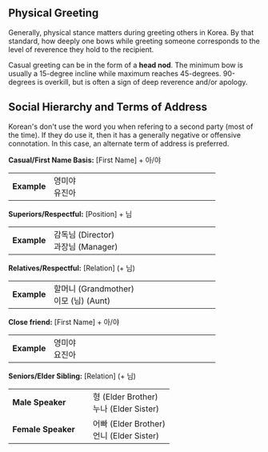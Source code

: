 
## Physical Greeting

Generally, physical stance matters during greeting others in Korea. By that standard, how deeply one bows while greeting someone corresponds to the level of reverence they hold to the recipient.

Casual greeting can be in the form of a **head nod**. The minimum bow is usually a 15-degree incline while maximum reaches 45-degrees. 90-degrees is overkill, but is often a sign of deep reverence and/or apology.

## Social Hierarchy and Terms of Address

Korean's don't use the word you when refering to a second party (most of the time). If they do use it, then it has a generally negative or offensive connotation. In this case, an alternate term of address is preferred.

**Casual/First Name Basis:** [First Name] + 아/야  
<table width="100%">
    <tr style ='border: 1px'>
        <td width="20%" style ='border: 0px'> <b>Example</b> </td>
        <td width="80%" style ='border: 0px'> 영미야 <br> 유진아</td>
    </tr>
</table>

**Superiors/Respectful:** [Position] + 님
<table width="100%">
    <tr style ='border: 1px'>
        <td width="20%" style ='border: 0px'> <b>Example</b> </td>
        <td width="80%" style ='border: 0px'> 감독님 (Director) <br> 과장님 (Manager)</td>
    </tr>
</table>

**Relatives/Respectful:** [Relation] (+ 님)
<table width="100%">
    <tr style ='border: 1px'>
        <td width="20%" style ='border: 0px'> <b>Example</b> </td>
        <td width="80%" style ='border: 0px'> 할머니 (Grandmother) <br> 이모 (님) (Aunt)</td>
    </tr>
</table>

**Close friend:** [First Name] + 아/야
<table width="100%">
    <tr style ='border: 1px'>
        <td width="20%" style ='border: 0px'> <b>Example</b> </td>
        <td width="80%" style ='border: 0px'> 영미야 <br> 요진아 </td>
    </tr>
</table>

**Seniors/Elder Sibling:** [Relation] (+ 님)
<table width="100%">
    <tr style ='border: 1px'>
        <td width="50%" style ='border: 0px'> <b>Male Speaker</b> </td>
        <td width="50%" style ='border: 0px'> 형 (Elder Brother) <br> 누나 (Elder Sister) </td>
    </tr>
    <tr style ='border: 1px'>
        <td width="50%" style ='border: 0px'> <b> Female Speaker</b> </td>
        <td width="50%" style ='border: 0px'> 어빠 (Elder Brother) <br> 언니 (Elder Sister) </td>
    </tr>
</table>
